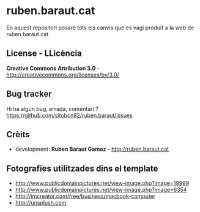 ruben.baraut.cat
============
En aquest repositori posaré tots els canvis que es vagi produït a la web de ruben.baraut.cat

License - LLicència
-------
**Creative Commons Attribution 3.0** - http://creativecommons.org/licenses/by/3.0/

Bug tracker
-----------

Hi ha algún bug, errada, comentari ?
https://github.com/sitobcn82/ruben.baraut/issues


Crèits
-------
* development: **Ruben Baraut Gamez** - http://ruben.baraut.cat

Fotografies utilitzades dins el template
-------
* http://www.publicdomainpictures.net/view-image.php?image=19999
* http://www.publicdomainpictures.net/view-image.php?image=6354
* http://imcreator.com/free/business/macbook-computer
* http://unsplush.com